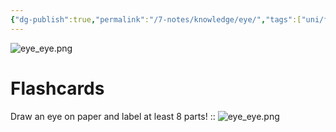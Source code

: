 ```yaml
---
{"dg-publish":true,"permalink":"/7-notes/knowledge/eye/","tags":["uni/fmb/vision"]}
---
```


![eye_eye.png](/img/user/7-notes/knowledge/images/eye_eye.png)

# Flashcards
Draw an eye on paper and label at least 8 parts! :: ![eye_eye.png](/img/user/7-notes/knowledge/images/eye_eye.png)